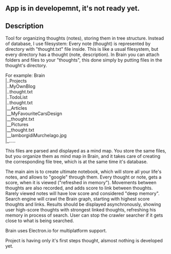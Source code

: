 App is in developemnt, it's not ready yet.
-----------

Description
-----------
Tool for organizing thoughts (notes), storing them in tree structure.
Instead of database, I use filesystem:
Every note (thought) is represented by directory with "thought.txt" file inside. This is like a usual filesystem, but every directory has a thought (note, description). In Brain you can attach folders and files to your "thoughts", this done simply by putting files in the thought's directory.

For example:
Brain  
 |..Projects  
   |..MyOwnBlog  
      |..thought.txt  
      |..TodoList  
        |..thought.txt  
      |__Articles  
        |__MyFavouriteCarsDesign  
          |__thought.txt  
          |__Pictures  
             |__thought.txt  
             |__lamborgidiMurchelago.jpg  
  |_.....  
  
  This files are parsed and displayed as a mind map. You store the same files, but you organize them as mind map in Brain, and it takes care of creating the corresponding file tree, which is at the same time it's database.

The main aim is to create ultimate notebook, which will store all your life's notes, and allows to "google" through them.
Every thought or note, gets a score, when it is viewed ("refreshed in memory"). Movements between thoughts are also recorded, and adds score to link between thoughts. Rarely viewed notes will have low score and considered "deep memory".
Search engine will crawl the Brain graph, starting with highest score thoughts and links. Results should be displayed asynchronously, showing user high-score thoughts with strongest linked thoughts, refreshing his memory in process of search. User can stop the crawler searcher if it gets close to what is being searched.

Brain uses Electron.io for multiplatform support.

Project is having only it's first steps thought, alsmost nothing is developed yet.
